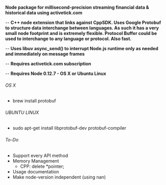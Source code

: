 **Node package for millisecond-precision streaming financial data & historical data using activetick.com**

-- **C++ node extension that links against CppSDK. Uses Google Protobuf to structure data interchange between languages. As such it has a very small node footprint and is extremely flexible. Protocol Buffer could be used to interchange to any language or protocol. Also fast.**

-- **Uses libuv async_send() to interrupt Node.js runtime only as needed and immediately on message frames**

-- **Requires activetick.com subscription**

-- **Requires Node 0.12.7 - OS X or Ubuntu Linux**  

###### OS X
- brew install protobuf

###### UBUNTU LINUX
- sudo apt-get install libprotobuf-dev protobuf-compiler

###### To-Do
  - Support every API method
  - Memory Management
    - CPP: delete *pointer;
  - Usage documentation
  - Make node-version independent (using nan)
  

